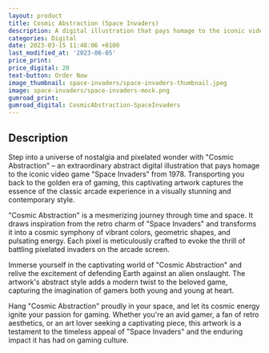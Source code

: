 ```yaml
---
layout: product
title: Cosmic Abstraction (Space Invaders)
description: A digital illustration that pays homage to the iconic video game "Space Invaders".
categories: Digital
date: 2023-03-15 11:48:06 +0100
last_modified_at: '2023-06-05'
price_print: 
price_digital: 20
text-button: Order Now
image_thumbnail: space-invaders/space-invaders-thumbnail.jpeg
image: space-invaders/space-invaders-mock.png
gumroad_print: 
gumroad_digital: CosmicAbstraction-SpaceInvaders
---
```


## Description
Step into a universe of nostalgia and pixelated wonder with "Cosmic Abstraction" – an extraordinary abstract digital illustration that pays homage to the iconic video game "Space Invaders" from 1978. Transporting you back to the golden era of gaming, this captivating artwork captures the essence of the classic arcade experience in a visually stunning and contemporary style.

"Cosmic Abstraction" is a mesmerizing journey through time and space. It draws inspiration from the retro charm of "Space Invaders" and transforms it into a cosmic symphony of vibrant colors, geometric shapes, and pulsating energy. Each pixel is meticulously crafted to evoke the thrill of battling pixelated invaders on the arcade screen.

Immerse yourself in the captivating world of "Cosmic Abstraction" and relive the excitement of defending Earth against an alien onslaught. The artwork's abstract style adds a modern twist to the beloved game, capturing the imagination of gamers both young and young at heart.

Hang "Cosmic Abstraction" proudly in your space, and let its cosmic energy ignite your passion for gaming. Whether you're an avid gamer, a fan of retro aesthetics, or an art lover seeking a captivating piece, this artwork is a testament to the timeless appeal of "Space Invaders" and the enduring impact it has had on gaming culture.